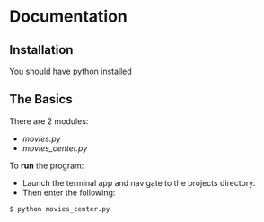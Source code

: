 # Documentation

## Installation

You should have [python](https://www.python.org/downloads/release/python-2712/) installed

## The Basics

There are 2 modules:

* _movies.py_
* _movies_center.py_

To **run** the program:

* Launch the terminal app and navigate to the projects directory.
* Then enter the following:
```
$ python movies_center.py
```
